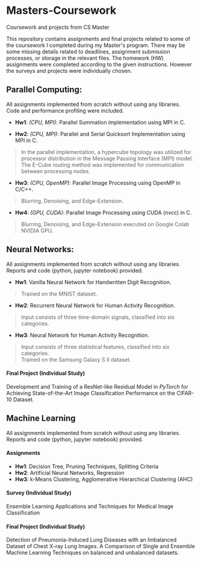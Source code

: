 # Masters-Coursework
Coursework and projects from CS Master

This repository contains assignments and final projects related to some of the coursework I completed during my Master's program. There may be some missing details related to deadlines, assignment submission processes, or storage in the relevant files. The homework (HW) assignments were completed according to the given instructions. However the surveys and projects were individually chosen.

## Parallel Computing:
All assignments implemented from scratch without using any libraries. \
Code and performance profiling were included.
        
- **Hw1**: *(CPU, MPI)*: Parallel Summation implementation using MPI in C.
        
- **Hw2**: *(CPU, MPI)*: Parallel and Serial Quicksort Implementation using MPI in C.
> In the parallel implementation, a hypercube topology was utilized for processor distribution in the Message Passing Interface (MPI) model. The E-Cube routing method was implemented for communication between processing nodes.

- **Hw3**: *(CPU, OpenMP)*: Parallel Image Processing using OpenMP in C/C++.
> Blurring, Denoising, and Edge-Extension.

- **Hw4**: *(GPU, CUDA)*: Parallel Image Processing using CUDA (nvcc) in C. 
> Blurring, Denoising, and Edge-Extension executed on Google Colab NVIDIA GPU.
        
## Neural Networks:
All assignments implemented from scratch without using any libraries. \
Reports and code (python, jupyter notebook) provided.
        
- **Hw1**: Vanilla Neural Network for Handwritten Digit Recognition.
> Trained on the MNIST dataset.
        
- **Hw2**: Recurrent Neural Network for Human Activity Recognition.
> Input consists of three time-domain signals, classified into six categories.
        
- **Hw3**: Neural Network for Human Activity Recognition.
> Input consists of three statistical features, classified into six categories.\
> Trained on the Samsung Galaxy S II dataset.

#### Final Project (Individual Study)
Development and Training of a ResNet-like Residual Model in *PyTorch* for Achieving State-of-the-Art Image Classification Performance on the CIFAR-10 Dataset.
        
## Machine Learning
All assignments implemented from scratch without using any libraries. \
Reports and code (python, jupyter notebook) provided.

#### Assignments

- **Hw1**: Decision Tree, Pruning Techniques, Splitting Criteria
- **Hw2**: Artificial Neural Networks, Regression
- **Hw3**: k-Means Clustering, Agglomerative Hierarchical Clustering (AHC)
        
#### Survey (Individual Study)
Ensemble Learning Applications and Techniques for Medical Image Classification
        
#### Final Project (Individual Study)
Detection of Pneumonia-Induced Lung Diseases with an Imbalanced Dataset of Chest X-ray Lung Images.
A Comparison of Single and Ensemble Machine Learning Techniques on balanced and unbalanced datasets.
